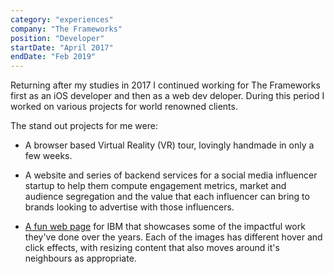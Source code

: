 ```yaml
---
category: "experiences"
company: "The Frameworks"
position: "Developer"
startDate: "April 2017"
endDate: "Feb 2019"
---
```


Returning after my studies in 2017 I continued working for The Frameworks first as an iOS developer and then as a web dev deloper. During this period I worked on various projects for world renowned clients.

The stand out projects for me were:

- A browser based Virtual Reality (VR) tour, lovingly handmade in only a few weeks.

- A website and series of backend services for a social media influencer startup to help them compute engagement metrics, market and audience segregation and the value that each influencer can bring to brands looking to advertise with those influencers.

- <a class="animated-link" href="https://www.ibm.com/marketing/uk-en/this-is-ibm/identity">A fun web page</a> for IBM that showcases some of the impactful work they've done over the years. Each of the images has different hover and click effects, with resizing content that also moves around it's neighbours as appropriate.

